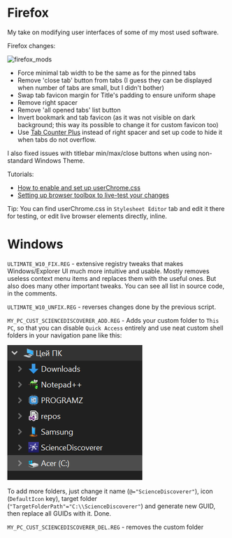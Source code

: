 # Firefox
My take on modifying user interfaces of some of my most used software.

Firefox changes:

![firefox_mods](https://i.imgur.com/NgskuHd.png)

* Force minimal tab width to be the same as for the pinned tabs
* Remove 'close tab' button from tabs (I guess they can be displayed when number of tabs are small, but I didn't bother)
* Swap tab favicon margin for Title's padding to ensure uniform shape
* Remove right spacer
* Remove 'all opened tabs' list button
* Invert bookmark and tab favicon (as it was not visible on dark background; this way its possible to change it for custom favicon too)
* Use [Tab Counter Plus](https://addons.mozilla.org/en-US/firefox/addon/tab-counter-plus/) instead of right spacer and set up code to hide it when tabs do not overflow.

I also fixed issues with titlebar min/max/close buttons when using non-standard Windows Theme.

Tutorials:
* [How to enable and set up userChrome.css](https://www.reddit.com/r/firefox/wiki/userchrome/)
* [Setting up browser toolbox to live-test your changes](https://firefox-source-docs.mozilla.org/devtools-user/browser_toolbox/index.html)

Tip: You can find userChrome.css in `Stylesheet Editor` tab and edit it there for testing, or edit live browser elements directly, inline.

# Windows
`ULTIMATE_W10_FIX.REG` - extensive registry tweaks that makes Windows/Explorer UI much more intuitive and usable. Mostly removes useless context menu items and replaces them with the useful ones. But also does many other important tweaks. You can see all list in source code, in the comments.

`ULTIMATE_W10_UNFIX.REG` - reverses changes done by the previous script.

`MY_PC_CUST_SCIENCEDISCOVERER_ADD.REG` - Adds your custom folder to `This PC`, so that you can disable `Quick Access` entirely and use neat custom shell folders in your navigation pane like this:

<img src="readme/cust_fold.png">

To add more folders, just change it name (`@="ScienceDiscoverer"`), icon (`DefaultIcon` key), target folder (`"TargetFolderPath"="C:\\ScienceDiscoverer"`) and generate new GUID, then replace all GUIDs with it. Done.

`MY_PC_CUST_SCIENCEDISCOVERER_DEL.REG` - removes the custom folder
